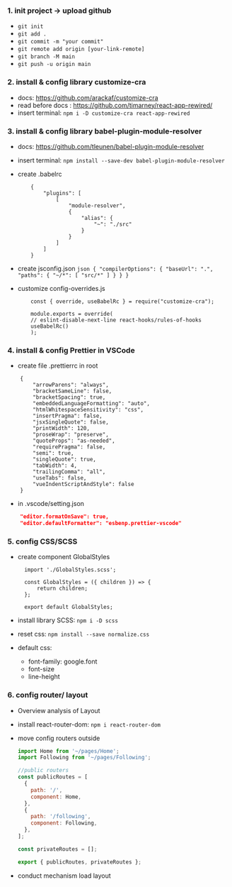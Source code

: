 ### 1. init project -> upload github

- `git init`
- `git add .`
- `git commit -m "your commit"`
- `git remote add origin [your-link-remote]`
- `git branch -M main`
- `git push -u origin main`

### 2. install & config library customize-cra

- docs: https://github.com/arackaf/customize-cra
- read before docs : https://github.com/timarney/react-app-rewired/
- insert terminal: `npm i -D customize-cra react-app-rewired `

### 3. install & config library babel-plugin-module-resolver

- docs: https://github.com/tleunen/babel-plugin-module-resolver
- insert terminal: `npm install --save-dev babel-plugin-module-resolver`
- create .babelrc

  ```babelrc
      {
          "plugins": [
              [
                  "module-resolver",
                  {
                      "alias": {
                          "~": "./src"
                      }
                  }
              ]
          ]
      }
  ```

- create jsconfig.json
  `json { "compilerOptions": { "baseUrl": ".", "paths": { "~/*": [ "src/*" ] } } } `

- customize config-overrides.js

  ```JS
      const { override, useBabelRc } = require("customize-cra");

      module.exports = override(
      // eslint-disable-next-line react-hooks/rules-of-hooks
      useBabelRc()
      );
  ```

### 4. install & config Prettier in VSCode

- create file .prettierrc in root

```
    {
        "arrowParens": "always",
        "bracketSameLine": false,
        "bracketSpacing": true,
        "embeddedLanguageFormatting": "auto",
        "htmlWhitespaceSensitivity": "css",
        "insertPragma": false,
        "jsxSingleQuote": false,
        "printWidth": 120,
        "proseWrap": "preserve",
        "quoteProps": "as-needed",
        "requirePragma": false,
        "semi": true,
        "singleQuote": true,
        "tabWidth": 4,
        "trailingComma": "all",
        "useTabs": false,
        "vueIndentScriptAndStyle": false
    }
```

- in .vscode/setting.json

```json
    "editor.formatOnSave": true,
    "editor.defaultFormatter": "esbenp.prettier-vscode"
```

### 5. config CSS/SCSS

- create component GlobalStyles

  ```JSX
    import './GlobalStyles.scss';

    const GlobalStyles = ({ children }) => {
        return children;
    };

    export default GlobalStyles;
  ```

- install library SCSS: `npm i -D scss`
- reset css: `npm install --save normalize.css`
- default css:
  - font-family: google.font
  - font-size
  - line-height

### 6. config router/ layout

- Overview analysis of Layout
- install react-router-dom: `npm i react-router-dom`
- move config routers outside

  ```js
  import Home from '~/pages/Home';
  import Following from '~/pages/Following';

  //public routers
  const publicRoutes = [
    {
      path: '/',
      component: Home,
    },
    {
      path: '/following',
      component: Following,
    },
  ];

  const privateRoutes = [];

  export { publicRoutes, privateRoutes };
  ```

- conduct mechanism load layout

